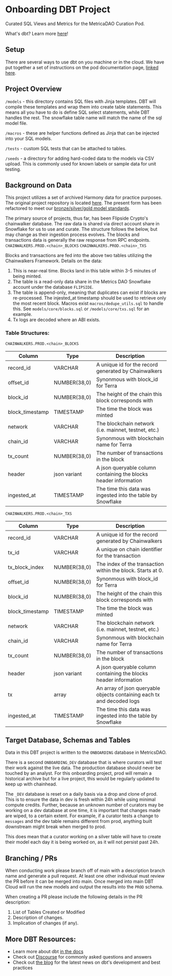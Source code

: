 # Onboarding DBT Project

Curated SQL Views and Metrics for the MetricaDAO Curation Pod.

What's dbt? Learn more [here](https://docs.getdbt.com/docs/introduction)!

## Setup

There are several ways to use dbt on you machine or in the cloud. We have put together a set of instructions on the pod documentation page, [linked here](https://docs.metricsdao.xyz/data-curation/data-curator-onboarding/dev-environment-setup).

## Project Overview

`/models` - this directory contains SQL files with Jinja templates. DBT will compile these templates and wrap them into create table statements. This means all you have to do is define SQL select statements, while DBT handles the rest. The snowflake table name will match the name of the sql model file.

`/macros` - these are helper functions defined as Jinja that can be injected into your SQL models.

`/tests` - custom SQL tests that can be attached to tables.

`/seeds` - a directory for adding hard-coded data to the models via CSV upload. This is commonly used for known labels or sample data for unit testing.

## Background on Data
This project utilizes a set of archived Harmony data for practice purposes. The original project repository is located [here](https://github.com/MetricsDAO/harmony_dbt/). The present form has been refactored to meet our [bronze/silver/gold model standards](https://docs.metricsdao.xyz/data-curation/data-curator-onboarding/data-modeling-standards).

The primary source of projects, thus far, has been Flipside Crypto's chainwalker database. The raw data is shared via direct account share in Snowflake for us to use and curate. The structure follows the below, but may change as their ingestion process evolves. The blocks and transactions data is generally the raw response from RPC endpoints.
`CHAINWALKERS.PROD.<chain>_BLOCKS`
`CHAINWALKERS.PROD.<chain>_TXS`


Blocks and transactions are fed into the above two tables utilizing the Chainwalkers Framework. Details on the data:

1. This is near-real time. Blocks land in this table within 3-5 minutes of being minted.
2. The table is a read-only data share in the Metrics DAO Snowflake account under the database `FLIPSIDE`.
3. The table is append-only, meaning that duplicates can exist if blocks are re-processed. The injested_at timestamp should be used to retrieve only the most recent block. Macros exist `macros/dedupe_utils.sql` to handle this. See `models/core/blocks.sql` or `/models/core/txs.sql` for an example.
4. Tx logs are decoded where an ABI exists.

### Table Structures:

`CHAINWALKERS.PROD.<chain>_BLOCKS`

| Column          | Type         | Description                                                      |
| --------------- | ------------ | ---------------------------------------------------------------- |
| record_id       | VARCHAR      | A unique id for the record generated by Chainwalkers             |
| offset_id       | NUMBER(38,0) | Synonmous with block_id for Terra                                 |
| block_id        | NUMBER(38,0) | The height of the chain this block corresponds with              |
| block_timestamp | TIMESTAMP    | The time the block was minted                                    |
| network         | VARCHAR      | The blockchain network (i.e. mainnet, testnet, etc.)             |
| chain_id        | VARCHAR      | Synonmous with blockchain name for Terra                          |
| tx_count        | NUMBER(38,0) | The number of transactions in the block                          |
| header          | json variant | A json queryable column containing the blocks header information |
| ingested_at     | TIMESTAMP    | The time this data was ingested into the table by Snowflake      |


`CHAINWALKERS.PROD.<chain>_TXS`

| Column          | Type         | Description                                                            |
| --------------- | ------------ | ---------------------------------------------------------------------- |
| record_id       | VARCHAR      | A unique id for the record generated by Chainwalkers                   |
| tx_id           | VARCHAR      | A unique on chain identifier for the transaction                       |
| tx_block_index  | NUMBER(38,0) | The index of the transaction within the block. Starts at 0.            |
| offset_id       | NUMBER(38,0) | Synonmous with block_id for Terra                                       |
| block_id        | NUMBER(38,0) | The height of the chain this block corresponds with                    |
| block_timestamp | TIMESTAMP    | The time the block was minted                                          |
| network         | VARCHAR      | The blockchain network (i.e. mainnet, testnet, etc.)                   |
| chain_id        | VARCHAR      | Synonmous with blockchain name for Terra                                |
| tx_count        | NUMBER(38,0) | The number of transactions in the block                                |
| header          | json variant | A json queryable column containing the blocks header information       |
| tx              | array        | An array of json queryable objects containing each tx and decoded logs |
| ingested_at     | TIMESTAMP    | The time this data was ingested into the table by Snowflake            |

## Target Database, Schemas and Tables

Data in this DBT project is written to the `ONBOARDING` database in MetricsDAO.

There is a second `ONBOARDING_DEV` database that is where curators will test their work against the live data. The production database should never be touched by an analyst. For this onboarding project, prod will remain a historical archive but for a live project, this would be regularly updated to keep up with chainhead.

The `_DEV` database is reset on a daily basis via a drop and clone of prod. This is to ensure the data in dev is fresh within 24h while using minimal compute credits. Further, because an unknown number of curators may be working on a dev database at one time, it is important that changes made are wiped, to a certain extent. For example, if a curator tests a change to `messages` and the dev table remains different from prod, anything built downstream might break when merged to prod.

This does mean that a curator working on a silver table will have to create their model each day it is being worked on, as it will not persist past 24h.

## Branching / PRs

When conducting work please branch off of main with a description branch name and generate a pull request. At least one other individual must review the PR before it can be merged into main. Once merged into main DBT Cloud will run the new models and output the results into the `PROD` schema.

When creating a PR please include the following details in the PR description:

1. List of Tables Created or Modified
2. Description of changes.
3. Implication of changes (if any).

## More DBT Resources:

- Learn more about dbt [in the docs](https://docs.getdbt.com/docs/introduction)
- Check out [Discourse](https://discourse.getdbt.com/) for commonly asked questions and answers
- Check out [the blog](https://blog.getdbt.com/) for the latest news on dbt's development and best practices
